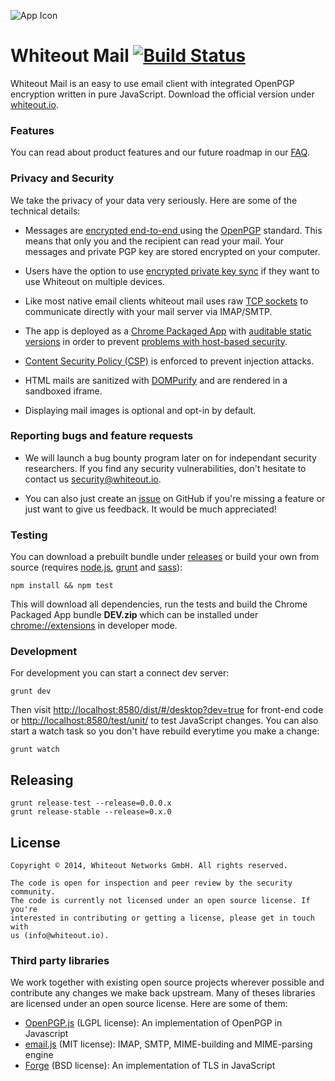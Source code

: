 ![App Icon](https://raw.githubusercontent.com/whiteout-io/mail-html5/master/src/img/icon-128.png)

Whiteout Mail [![Build Status](https://travis-ci.org/whiteout-io/mail-html5.svg?branch=master)](https://travis-ci.org/whiteout-io/mail-html5)
==========

Whiteout Mail is an easy to use email client with integrated OpenPGP encryption written in pure JavaScript. Download the official version under [whiteout.io](http://whiteout.io).

### Features

You can read about product features and our future roadmap in our [FAQ](https://github.com/whiteout-io/mail-html5/wiki/FAQ).

### Privacy and Security

We take the privacy of your data very seriously. Here are some of the technical details:

* Messages are [encrypted end-to-end ](http://en.wikipedia.org/wiki/End-to-end_encryption) using the [OpenPGP](http://en.wikipedia.org/wiki/Pretty_Good_Privacy) standard. This means that only you and the recipient can read your mail. Your messages and private PGP key are stored encrypted on your computer.

* Users have the option to use [encrypted private key sync](https://blog.whiteout.io/2014/07/07/secure-pgp-key-sync-a-proposal/) if they want to use Whiteout on multiple devices.

* Like most native email clients whiteout mail uses raw [TCP sockets](http://developer.chrome.com/apps/socket.html) to communicate directly with your mail server via IMAP/SMTP.

* The app is deployed as a [Chrome Packaged App](https://developer.chrome.com/apps/about_apps.html) with [auditable static versions](https://github.com/whiteout-io/mail-html5/releases) in order to prevent [problems with host-based security](http://tonyarcieri.com/whats-wrong-with-webcrypto).

* [Content Security Policy (CSP)](http://www.html5rocks.com/en/tutorials/security/content-security-policy/) is enforced to prevent injection attacks.

* HTML mails are sanitized with [DOMPurify](https://github.com/cure53/DOMPurify) and are rendered in a sandboxed iframe.

* Displaying mail images is optional and opt-in by default.

### Reporting bugs and feature requests

* We will launch a bug bounty program later on for independant security researchers. If you find any security vulnerabilities, don't hesitate to contact us [security@whiteout.io](mailto:security@whiteout.io).

* You can also just create an [issue](https://github.com/whiteout-io/mail-html5/issues) on GitHub if you're missing a feature or just want to give us feedback. It would be much appreciated!

### Testing

You can download a prebuilt bundle under [releases](https://github.com/whiteout-io/mail-html5/releases) or build your own from source (requires [node.js](http://nodejs.org/download/), [grunt](http://gruntjs.com/getting-started#installing-the-cli) and [sass](http://sass-lang.com/install)):

    npm install && npm test

This will download all dependencies, run the tests and build the Chrome Packaged App bundle **DEV.zip** which can be installed under [chrome://extensions](chrome://extensions) in developer mode.

### Development
For development you can start a connect dev server:

    grunt dev

Then visit [http://localhost:8580/dist/#/desktop?dev=true](http://localhost:8580/dist/#/desktop?dev=true) for front-end code or [http://localhost:8580/test/unit/](http://localhost:8580/test/unit/) to test JavaScript changes. You can also start a watch task so you don't have rebuild everytime you make a change:

    grunt watch

## Releasing

    grunt release-test --release=0.0.0.x
    grunt release-stable --release=0.x.0

## License

    Copyright © 2014, Whiteout Networks GmbH. All rights reserved.

    The code is open for inspection and peer review by the security community.
    The code is currently not licensed under an open source license. If you're
    interested in contributing or getting a license, please get in touch with
    us (info@whiteout.io).

### Third party libraries

We work together with existing open source projects wherever possible and contribute any changes we make back upstream. Many of theses libraries are licensed under an open source license. Here are some of them:

* [OpenPGP.js](http://openpgpjs.org) (LGPL license): An implementation of OpenPGP in Javascript
* [email.js](http://emailjs.org) (MIT license): IMAP, SMTP, MIME-building and MIME-parsing engine
* [Forge](https://github.com/digitalbazaar/forge) (BSD license): An implementation of TLS in JavaScript
